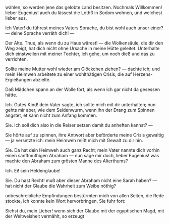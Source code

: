 <a name="58"></a>

wählen, so werden jene das gelobte Land besitzen. Nochmals
Willkommen! lieber Eugenius! auch du lässest die Lothß
in Sodom wohnen, und weichest lieber aus.

Ich Vater! du führest meines Vaters Sprache, du
bist wohl auch unser einer? — deine Sprache verräth dich! —

Der Alte. Thue, als wenn du zu Haus wärest! —
die Wolkensäule, die dir den Weg zeigt, hat dich nicht ohne
Ursache in meine Hütte geleitet. Unterhalte dich einstweilen
mit meiner Tochter, ich gehe, um noch dieß und das zu
verrichten.

Sollte meine Mutter wohl wieder am Glöckchen ziehen? —
dachte ich; und mein Heimweh arbeitete zu einer wohlthätigen 
Crisis, die auf Herzens-Ergießungen abzielte.

Daß Mädchen spann an der Wolle fort, als wenn ich gar
nicht da gesessen hätte.

Ich. Gutes Kind! dein Vater sagte, ich sollte mich mit
dir unterhalten; nun gehts mir aber, wie dem Seidenwurm,
wenn ihn der Drang zum Spinnen ängstet, et kann nicht
zum Anfang kommen.

Sie. Ich soll dich also in die Reiser setzen damit du anheften 
kannst? —

Sie hörte auf zu spinnen, ihre Antwort aber beförderte
meine Crisis gewaltig — ja versetzte ich: mein Heimweh
reißt mich mit Gewalt zu dir hin.

Sie. Da hat dein Heimweh auch ganz Recht; mein Vater 
nannte dich vorhin einen sanftmüthigen Abraham —
nun sage mir doch, lieber Eugenius! was machte den Abraham
zum grösten Manne des Alterthums?

Ich. Ei! sein Heldenglaube!

Sie. Du hast Recht! muß aber dieser Abraham nicht
eine Sarah haben? — hat nicht der Glaube die Wahrheit
zum Weibe nöthig?

unbeschreibliche Empfindungen bestürmten mich von allen
Seiten, die Rede stockte, ich konnte kein Wort hervorbringen,
Sie fuhr fort:

Siehst du, mein Lieber! wenn sich der Glaube mit der
egyptischen Magd, mit der Weltweisheit vermählt, so erzeugt

